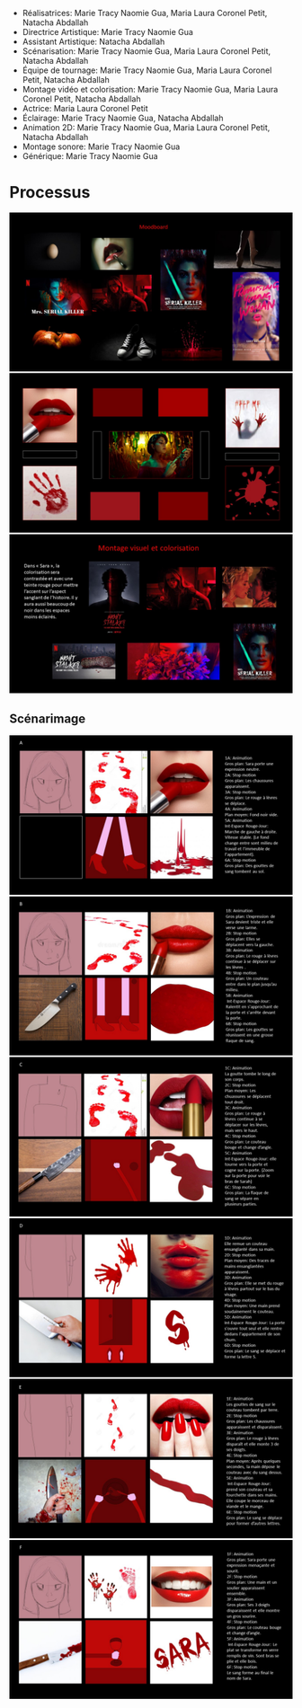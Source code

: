- Réalisatrices: Marie Tracy Naomie Gua, Maria Laura Coronel Petit, Natacha Abdallah
- Directrice Artistique: Marie Tracy Naomie Gua
- Assistant Artistique: Natacha Abdallah
- Scénarisation: Marie Tracy Naomie Gua, Maria Laura Coronel Petit, Natacha Abdallah
- Équipe de tournage: Marie Tracy Naomie Gua, Maria Laura Coronel Petit, Natacha Abdallah
- Montage vidéo et colorisation: Marie Tracy Naomie Gua, Maria Laura Coronel Petit, Natacha Abdallah
- Actrice: Maria Laura Coronel Petit
- Éclairage: Marie Tracy Naomie Gua, Natacha Abdallah
- Animation 2D: Marie Tracy Naomie Gua, Maria Laura Coronel Petit, Natacha Abdallah
- Montage sonore: Marie Tracy Naomie Gua
- Générique: Marie Tracy Naomie Gua

# Processus

![Moodboard1](../processus_projets/sara/moodboard.jpg)
![Moodboard2](../processus_projets/sara/planche%20de%20style.jpg)
![Moodboard3](../processus_projets/sara/colorisation.jpg)

## Scénarimage

![StoryA](../processus_projets/sara/StoryA.jpg)
![StoryB](../processus_projets/sara/StoryB.jpg)
![StoryC](../processus_projets/sara/StoryC.jpg)
![StoryD](../processus_projets/sara/StoryD.jpg)
![StoryE](../processus_projets/sara/StoryE.jpg)
![StoryF](../processus_projets/sara/StoryF.jpg)
